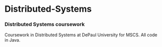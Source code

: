 # Distributed-Systems
<h3>Distributed Systems coursework</h3>

<p>Coursework in Distributed Systems at DePaul University for MSCS. All code in Java.</p>
